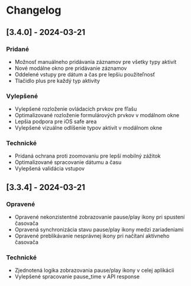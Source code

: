 # Changelog

## [3.4.0] - 2024-03-21

### Pridané
- Možnosť manuálneho pridávania záznamov pre všetky typy aktivít
- Nové modálne okno pre pridávanie záznamov
- Oddelené vstupy pre dátum a čas pre lepšiu použiteľnosť
- Tlačidlo plus pre každý typ aktivity

### Vylepšené
- Vylepšené rozloženie ovládacích prvkov pre fľašu
- Optimalizované rozloženie formulárových prvkov v modálnom okne
- Lepšia podpora pre iOS safe area
- Vylepšené vizuálne odlíšenie typov aktivít v modálnom okne

### Technické
- Pridaná ochrana proti zoomovaniu pre lepší mobilný zážitok
- Optimalizované spracovanie dátumu a času
- Vylepšená validácia vstupov

## [3.3.4] - 2024-03-21

### Opravené
- Opravené nekonzistentné zobrazovanie pause/play ikony pri spustení časovača
- Opravená synchronizácia stavu pause/play ikony medzi zariadeniami
- Opravené preblikávanie nesprávnej ikony pri načítaní aktívneho časovača

### Technické
- Zjednotená logika zobrazovania pause/play ikony v celej aplikácii
- Vylepšené spracovanie pause_time v API response